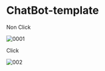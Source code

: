 # ChatBot-template

Non Click

![0001](https://user-images.githubusercontent.com/58718316/186336394-f5fd5599-32cd-4bed-a5f6-b0c164967424.PNG)

Click

![002](https://user-images.githubusercontent.com/58718316/186336402-5111a541-47a2-479d-9b70-54ea72f1a433.PNG)

